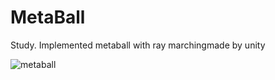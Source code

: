 # MetaBall

Study. Implemented metaball with ray marchingmade by unity

![metaball](https://user-images.githubusercontent.com/65954422/82906807-bcd6d100-9fa0-11ea-82d7-fe2bc1c22860.PNG)
